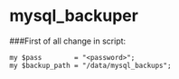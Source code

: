 # mysql_backuper
###First of all change in script:
``` my $user        = "<user>";
my $pass        = "<password>";
my $backup_path = "/data/mysql_backups";
```

